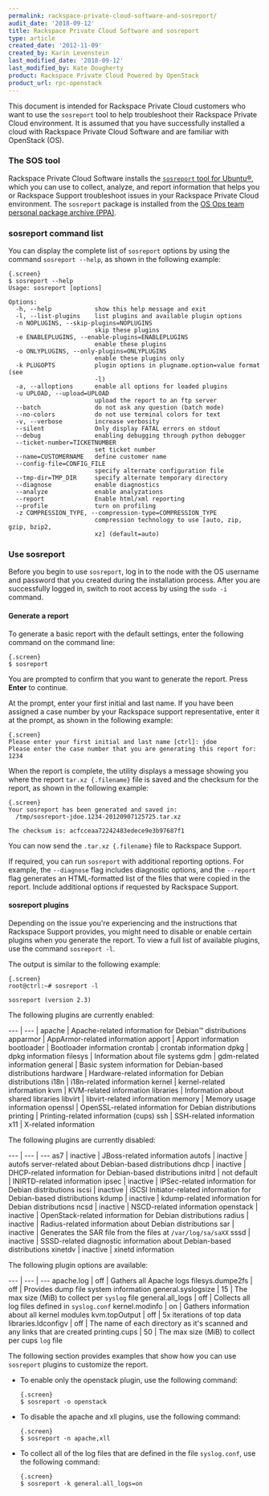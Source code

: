 ```yaml
---
permalink: rackspace-private-cloud-software-and-sosreport/
audit_date: '2018-09-12'
title: Rackspace Private Cloud Software and sosreport
type: article
created_date: '2012-11-09'
created_by: Karin Levenstein
last_modified_date: '2018-09-12'
last_modified_by: Kate Dougherty
product: Rackspace Private Cloud Powered by OpenStack
product_url: rpc-openstack
---
```


This document is intended for Rackspace Private Cloud customers who want
to use the `sosreport` tool to help troubleshoot their Rackspace Private Cloud
environment. It is assumed that you have successfully installed a cloud
with Rackspace Private Cloud Software and are familiar with OpenStack
(OS).

### The SOS tool

Rackspace Private Cloud Software installs the [`sosreport` tool for
Ubuntu&reg;](https://github.com/sosreport/sosreport), which you can use to
collect, analyze, and report information that helps you or Rackspace
Support troubleshoot issues in your Rackspace Private Cloud environment.
The `sosreport` package is installed from the [OS Ops team
personal package archive
(PPA)](https://launchpad.net/~osops-packaging/+archive/ppa).

### sosreport command list

You can display the complete list of `sosreport` options by using the command
`sosreport --help`, as shown in the following example:

```
{.screen}
$ sosreport --help
Usage: sosreport [options]

Options:
  -h, --help            show this help message and exit
  -l, --list-plugins    list plugins and available plugin options
  -n NOPLUGINS, --skip-plugins=NOPLUGINS
                        skip these plugins
  -e ENABLEPLUGINS, --enable-plugins=ENABLEPLUGINS
                        enable these plugins
  -o ONLYPLUGINS, --only-plugins=ONLYPLUGINS
                        enable these plugins only
  -k PLUGOPTS           plugin options in plugname.option=value format (see
                        -l)
  -a, --alloptions      enable all options for loaded plugins
  -u UPLOAD, --upload=UPLOAD
                        upload the report to an ftp server
  --batch               do not ask any question (batch mode)
  --no-colors           do not use terminal colors for text
  -v, --verbose         increase verbosity
  --silent              Only display FATAL errors on stdout
  --debug               enabling debugging through python debugger
  --ticket-number=TICKETNUMBER
                        set ticket number
  --name=CUSTOMERNAME   define customer name
  --config-file=CONFIG_FILE
                        specify alternate configuration file
  --tmp-dir=TMP_DIR     specify alternate temporary directory
  --diagnose            enable diagnostics
  --analyze             enable analyzations
  --report              Enable html/xml reporting
  --profile             turn on profiling
  -z COMPRESSION_TYPE, --compression-type=COMPRESSION_TYPE
                        compression technology to use [auto, zip, gzip, bzip2,
                        xz] (default=auto)
```

### Use sosreport

Before you begin to use `sosreport`, log in to the node with the OS
username and password that you created during the installation process.
After you are successfully logged in, switch to root access by using the
`sudo -i` command.

#### Generate a report

To generate a basic report with the default settings, enter the following
command on the command line:

    {.screen}
    $ sosreport

You are prompted to confirm that you want to generate the report.
Press **Enter** to continue.

At the prompt, enter your first initial and last name. If you have been
assigned a case number by your Rackspace support representative, enter
it at the prompt, as shown in the following example:

    {.screen}
    Please enter your first initial and last name [ctrl]: jdoe
    Please enter the case number that you are generating this report for: 1234

When the report is complete, the utility displays a message showing
you where the report `tar.xz {.filename}` file is saved and the
checksum for the report, as shown in the following example:

```
{.screen}
Your sosreport has been generated and saved in:
  /tmp/sosreport-jdoe.1234-20120907125725.tar.xz

The checksum is: acfcceaa72242483edece9e3b97687f1
```

You can now send the `.tar.xz {.filename}` file to Rackspace Support.

If required, you can run `sosreport` with additional reporting options.
For example, the `--diagnose` flag includes diagnostic options, and the
`--report` flag generates an HTML-formatted list of the files that were copied
in the report. Include additional options if requested by Rackspace Support.

#### sosreport plugins

Depending on the issue you're experiencing and the instructions that Rackspace
Support provides, you might need to disable or enable certain plugins when you
generate the report. To view a full list of available plugins, use the command
`sosreport -l`.

The output is similar to the following example:

```
{.screen}
root@ctrl:~# sosreport -l

sosreport (version 2.3)
```

The following plugins are currently enabled:

--- | --- |
apache | Apache-related information for Debian&trade; distributions
apparmor | AppArmor-related information
apport | Apport information
bootloader | Bootloader information
crontab | crontab information
dpkg | dpkg information
filesys | Information about file systems
gdm | gdm-related information
general | Basic system information for Debian-based distributions
hardware | Hardware-related information for Debian distributions
i18n | i18n-related information
kernel | kernel-related information
kvm | KVM-related information
libraries | Information about shared libraries
libvirt | libvirt-related information
memory | Memory usage information
openssl | OpenSSL-related information for Debian distributions
printing | Printing-related information (cups)
ssh | SSH-related information
x11 | X-related information

The following plugins are currently disabled:

--- | --- | ---
as7 | inactive | JBoss-related information
autofs | inactive | autofs server-related about Debian-based distributions
dhcp | inactive | DHCP-related information for Debian-based distributions
initrd  | not default | INIRTD-related information
ipsec | inactive | IPSec-related information for Debian distributions
iscsi | inactive | iSCSI Initiator-related information for Debian-based distributions
kdump | inactive | kdump-related information for Debian distributions
ncsd | inactive | NSCD-related information
openstack | inactive | OpenStack-related information for Debian distributions
radius | inactive | Radius-related information about Debian distributions
sar | inactive | Generates the SAR file from the files at `/var/log/sa/saXX`
sssd | inactive | SSSD-related diagnostic information about Debian-based distributions
xinetdv | inactive | xinetd information

The following plugin options are available:

--- | --- | ---
apache.log | off | Gathers all Apache logs
filesys.dumpe2fs | off | Provides dump file system information
general.syslogsize | 15 | The max size (MiB) to collect per `syslog` file
general.all_logs | off | Collects all log files defined in `syslog.conf`
kernel.modinfo | on | Gathers information about all kernel modules
kvm.topOutput | off | 5x iterations of top data
libraries.ldconfigv | off | The name of each directory as it's scanned and any links that are created
printing.cups | 50 | The max size (MiB) to collect per cups `log` file

The following section provides examples that show how you can use `sosreport`
plugins to customize the report.

-   To enable only the openstack plugin, use the following command:

        {.screen}
        $ sosreport -o openstack

-   To disable the apache and xll plugins, use the following command:

        {.screen}
        $ sosreport -n apache,xll

-   To collect all of the log files that are defined in the file
    `syslog.conf`, use the following command:

        {.screen}
        $ sosreport -k general.all_logs=on
